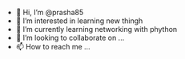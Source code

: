 - 👋 Hi, I’m @prasha85
- 👀 I’m interested in learning new thingh
- 🌱 I’m currently learning networking with phython
- 💞️ I’m looking to collaborate on ...
- 📫 How to reach me ...

<!---
prasha85/prasha85 is a ✨ special ✨ repository because its `README.md` (this file) appears on your GitHub profile.
You can click the Preview link to take a look at your changes.
--->
